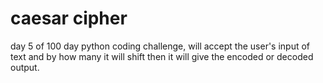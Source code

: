 # caesar cipher
day 5 of 100 day python coding challenge,
will accept the user's input of text and by how many it will shift then it will give the encoded or decoded output.
